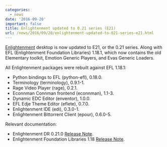 ```yaml
---
categories:
  - news
date: '2016-09-20'
important: false
title: Enlightenment updated to 0.21 series (E21)
url: /news/2016/09/20/enlightenment-updated-to-021-series-e21.html
---
```



[Enlightenment](https://www.enlightenment.org/) desktop is now updated to E21, or the 0.21 series. Along with EFL (Enlightenment Foundation Libraries) 1.18.1, which now contains the old Elementary toolkit, Emotion Generic Players, and Evas Generic Loaders.

All Enlightenment packages were rebuilt against EFL 1.18.1:

- Python bindings to EFL (python-efl), 0.18.0.
- Terminology (terminology), 0.9.1-1.
- Rage Video Player (rage), 0.2.1.
- Econnman Connman frontend (econnman), 1.1-3.
- Dynamic EDC Editor (enventor), 1.0.0.
- EFL Edje Theme Editor (eflete), 0.7.0.
- Enlightenment IDE (edi), 0.3.0-1.
- Enlightenment Bittorrent Client (epour), 0.6.0-5.

Relevant documentation:

- Enlightenment DR 0.21.0 [Release Note](https://www.enlightenment.org/news/e21_release).
- Enlightenment Foundation Libraries 1.18 [Release Note](https://www.enlightenment.org/news/efl-1.18.0).